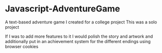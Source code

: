 # Javascript-AdventureGame
A text-based adventure game I created for a college project
This was a solo project

If I was to add more features to it I would polish the story and artwork 
and additionally put in an achievement system for the different endings using browser cookies
